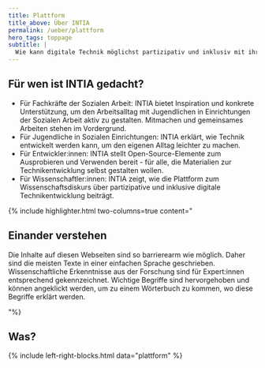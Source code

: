 ```yaml
---
title: Plattform
title_above: Über INTIA
permalink: /ueber/plattform
hero_tags: toppage
subtitle: |
  Wie kann digitale Technik möglichst partizipativ und inklusiv mit ihren Anwender:innen entwickelt werden? Methoden, Werkzeuge und Wissen dazu gibt es auf dieser Plattform.
---
```


## Für wen ist INTIA gedacht?

- Für Fachkräfte der Sozialen Arbeit: INTIA bietet Inspiration und konkrete Unterstützung, um den Arbeitsalltag mit Jugendlichen in Einrichtungen der Sozialen Arbeit aktiv zu gestalten. Mitmachen und gemeinsames Arbeiten stehen im Vordergrund.
- Für Jugendliche in Sozialen Einrichtungen: INTIA erklärt, wie Technik entwickelt werden kann, um den eigenen Alltag leichter zu machen.
- Für Entwickler:innen: INTIA stellt Open-Source-Elemente zum Ausprobieren und Verwenden bereit - für alle, die Materialien zur Technikentwicklung selbst gestalten wollen.
- Für Wissenschaftler:innen: INTIA zeigt, wie die Plattform zum Wissenschaftsdiskurs über partizipative und inklusive digitale Technikentwicklung beiträgt.

{% include highlighter.html two-columns=true content="

## Einander verstehen

Die Inhalte auf diesen Webseiten sind so barrierearm wie möglich. Daher sind die meisten Texte in einer einfachen Sprache geschrieben. Wissenschaftliche Erkenntnisse aus der Forschung sind für Expert:innen entsprechend gekennzeichnet. Wichtige Begriffe sind hervorgehoben und können angeklickt werden, um zu einem Wörterbuch zu kommen, wo diese Begriffe erklärt werden.

"%}

## Was?

{% include left-right-blocks.html data="plattform" %}
